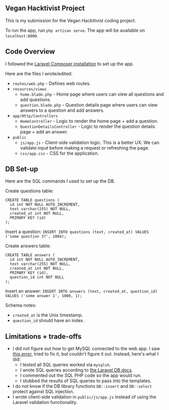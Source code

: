 ## Vegan Hacktivist Project

This is my submission for the Vegan Hackitivist coding project.

To run the app, run `php artisan serve`. The app will be available on `localhost:8000`.

## Code Overview

I followed the [Laravel Composer installation](https://laravel.com/docs/8.x/installation#installation-via-composer) to set up the app.

Here are the files I wrote/edited:
* `routes/web.php` - Defines web routes.
* `resources/views`
  * `home.blade.php` - Home page where users can view all questions and add questions.
  * `question.blade.php` - Question details page where users can view answers to a question and add answers.
* `app/Http/Controllers`
  * `HomeController` - Logic to render the home page + add a question.
  * `QuestionDetailsController` - Logic to render the question details page + add an answer.
* `public`
  * `js/app.js` - Client-side validation logic. This is a better UX. We can validate input before making a request or refreshing the page.
  * `css/app.css` - CSS for the application.

## DB Set-up

Here are the SQL commands I used to set up the DB.

Create questions table:
```
CREATE TABLE questions (
  id int NOT NULL AUTO_INCREMENT,
  text varchar(255) NOT NULL,
  created_at int NOT NULL,
  PRIMARY KEY (id)
);
```
Insert a question:
`INSERT INTO questions (text, created_at) VALUES ('some question 3?', 1004);`

Create answers table:
```
CREATE TABLE answers (
  id int NOT NULL AUTO_INCREMENT,
  text varchar(255) NOT NULL,
  created_at int NOT NULL,
  PRIMARY KEY (id),
  question_id int NOT NULL
);
```
Insert an answer:
`INSERT INTO answers (text, created_at, question_id) VALUES ('some answer 1', 1000, 1);`

Schema notes:
- `created_at` is the Unix timestamp.
- `question_id` should have an index.

## Limitations + trade-offs

- I did not figure out how to get MySQL connected to the web app. I saw [this error](failedSQLConnection.png), tried to fix it, but couldn't figure it out. Instead, here's what I did:
  - I tested all SQL queries worked via `mysqlsh`.
  - I wrote SQL queries according to [the Laravel DB docs](https://laravel.com/docs/8.x/database).
  - I commented out the SQL PHP code so the app would run.
  - I stubbed the results of SQL queries to pass into the templates.
- I do not know if the DB library functions `DB::insert` and `DB::select` protect against SQL injection.
- I wrote client-side validation in `public/js/app.js` instead of using the Laravel validation functionality.
